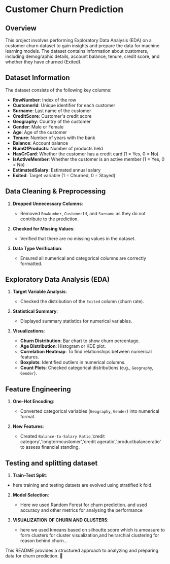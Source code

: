 # Customer Churn Prediction 

## Overview
This project involves performing Exploratory Data Analysis (EDA) on a customer churn dataset to gain insights and prepare the data for machine learning models. The dataset contains information about customers, including demographic details, account balance, tenure, credit score, and whether they have churned (Exited).

## Dataset Information
The dataset consists of the following key columns:
- **RowNumber**: Index of the row
- **CustomerId**: Unique identifier for each customer
- **Surname**: Last name of the customer
- **CreditScore**: Customer's credit score
- **Geography**: Country of the customer
- **Gender**: Male or Female
- **Age**: Age of the customer
- **Tenure**: Number of years with the bank
- **Balance**: Account balance
- **NumOfProducts**: Number of products held
- **HasCrCard**: Whether the customer has a credit card (1 = Yes, 0 = No)
- **IsActiveMember**: Whether the customer is an active member (1 = Yes, 0 = No)
- **EstimatedSalary**: Estimated annual salary
- **Exited**: Target variable (1 = Churned, 0 = Stayed)

## Data Cleaning & Preprocessing
1. **Dropped Unnecessary Columns**:
   - Removed `RowNumber`, `CustomerId`, and `Surname` as they do not contribute to the prediction.

2. **Checked for Missing Values**:
   - Verified that there are no missing values in the dataset.

3. **Data Type Verification**:
   - Ensured all numerical and categorical columns are correctly formatted.

## Exploratory Data Analysis (EDA)
1. **Target Variable Analysis**:
   - Checked the distribution of the `Exited` column (churn rate).
   
2. **Statistical Summary**:
   - Displayed summary statistics for numerical variables.

3. **Visualizations**:
   - **Churn Distribution**: Bar chart to show churn percentage.
   - **Age Distribution**: Histogram or KDE plot.
   - **Correlation Heatmap**: To find relationships between numerical features.
   - **Boxplots**: Identified outliers in numerical columns.
   - **Count Plots**: Checked categorical distributions (e.g., `Geography`, `Gender`).

## Feature Engineering
1. **One-Hot Encoding**:
   - Converted categorical variables (`Geography`, `Gender`) into numerical format.

2. **New Features**:
   - Created `Balance-to-Salary Ratio`,'credit category','longtermcustomer','credit ageratio','productbalanceratio' to assess financial standing.

## Testing and splitting dataset
1.  **Train-Test Split**:
   - here training and testing datsets are evolved using stratified k fold.

2. **Model Selection**:
   - Here we used Random Forest for churn prediction. and used accuracy and other metrics for analysing the performance


3. **VISUALIZATION OF CHURN AND CLUSTERS**:
   - here we used kmeans based on silhoutte score which is ameasure to form clusters for cluster visualization,and heirarchial clustering for reason behind churn...


This README provides a structured approach to analyzing and preparing data for churn prediction. 🚀

